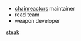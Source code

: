 - [chainreactors](https://github.com/chainreactors) maintainer
- read team
- weapon developer

[steak](https://streak-stats.demolab.com?user=M09Ic&theme=tokyonight&locale=zh_Hans)
